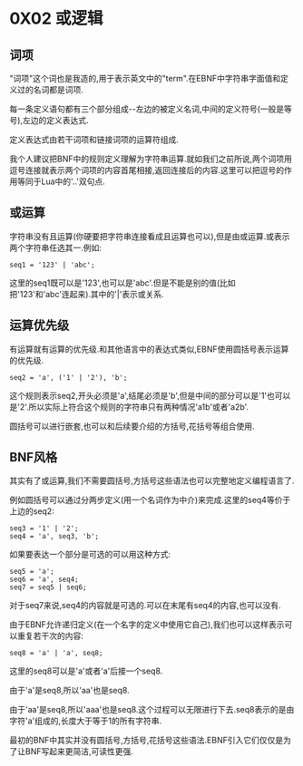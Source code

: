 # 0X02 或逻辑

## 词项

"词项"这个词也是我造的,用于表示英文中的"term".在EBNF中字符串字面值和定义过的名词都是词项.

每一条定义语句都有三个部分组成--左边的被定义名词,中间的定义符号(一般是等号),左边的定义表达式.

定义表达式由若干词项和链接词项的运算符组成.

我个人建议把BNF中的规则定义理解为字符串运算.就如我们之前所说,两个词项用逗号连接就表示两个词项的内容首尾相接,返回连接后的内容.这里可以把逗号的作用等同于Lua中的'..'双句点.

## 或运算

字符串没有且运算(你硬要把字符串连接看成且运算也可以),但是由或运算.或表示两个字符串任选其一.例如:

```EBNF
seq1 = '123' | 'abc';
```

这里的seq1既可以是'123',也可以是'abc'.但是不能是别的值(比如把'123'和'abc'连起来).其中的'|'表示或关系.

## 运算优先级

有运算就有运算的优先级.和其他语言中的表达式类似,EBNF使用圆括号表示运算的优先级.

```EBNF
seq2 = 'a', ('1' | '2'), 'b';
```

这个规则表示seq2,开头必须是'a',结尾必须是'b',但是中间的部分可以是'1'也可以是'2'.所以实际上符合这个规则的字符串只有两种情况'a1b'或者'a2b'.

圆括号可以进行嵌套,也可以和后续要介绍的方括号,花括号等组合使用.

## BNF风格

其实有了或运算,我们不需要圆括号,方括号这些语法也可以完整地定义编程语言了.

例如圆括号可以通过分两步定义(用一个名词作为中介)来完成.这里的seq4等价于上边的seq2:

```EBNF
seq3 = '1' | '2';
seq4 = 'a', seq3, 'b';
```

如果要表达一个部分是可选的可以用这种方式:

```EBNF
seq5 = 'a';
seq6 = 'a', seq4;
seq7 = seq5 | seq6;
```

对于seq7来说,seq4的内容就是可选的.可以在末尾有seq4的内容,也可以没有.

由于EBNF允许递归定义(在一个名字的定义中使用它自己),我们也可以这样表示可以重复若干次的内容:

```EBNF
seq8 = 'a' | 'a', seq8;
```

这里的seq8可以是'a'或者'a'后接一个seq8.

由于'a'是seq8,所以'aa'也是seq8.

由于'aa'是seq8,所以'aaa'也是seq8.这个过程可以无限进行下去.seq8表示的是由字符'a'组成的,长度大于等于1的所有字符串.

最初的BNF中其实并没有圆括号,方括号,花括号这些语法.EBNF引入它们仅仅是为了让BNF写起来更简洁,可读性更强.